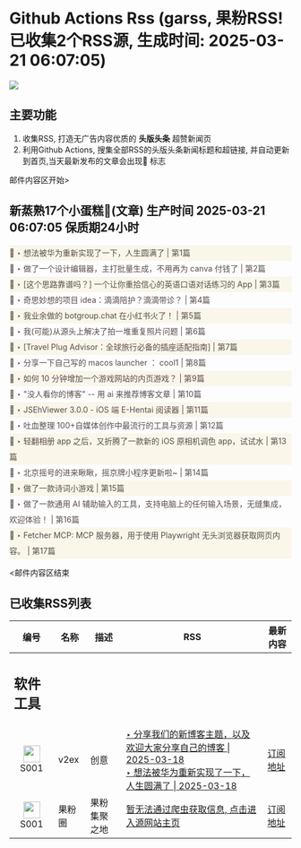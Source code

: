# Github Actions Rss (garss, 果粉RSS! 已收集2个RSS源, 生成时间: 2025-03-21 06:07:05)

![](https://cdn.jsdelivr.net/gh/xinkeji/garss/_media/ga-rss.png)



## 主要功能
1. 收集RSS, 打造无广告内容优质的 **头版头条** 超赞新闻页
2. 利用Github Actions, 搜集全部RSS的头版头条新闻标题和超链接, 并自动更新到首页,当天最新发布的文章会出现🌈 标志

邮件内容区开始>
<h2>新蒸熟17个小蛋糕🍰(文章) 生产时间 2025-03-21 06:07:05 保质期24小时</h2>

<div style='line-height:3;background-color:#FAF6EA;' ><a href='https://www.v2ex.com/t/1119953#reply13' style="line-height:2;text-decoration:none;display:block;color:#584D49;">🌈 ‣ 想法被华为重新实现了一下，人生圆满了 | 第1篇</a></div><div style='line-height:3;' ><a href='https://www.v2ex.com/t/1119981#reply0' style="line-height:2;text-decoration:none;display:block;color:#584D49;">🌈 ‣ 做了一个设计编辑器，主打批量生成，不用再为 canva 付钱了 | 第2篇</a></div><div style='line-height:3;background-color:#FAF6EA;' ><a href='https://www.v2ex.com/t/1119798#reply32' style="line-height:2;text-decoration:none;display:block;color:#584D49;">🌈 ‣ [这个思路靠谱吗？] 一个让你重拾信心的英语口语对话练习的 App | 第3篇</a></div><div style='line-height:3;' ><a href='https://www.v2ex.com/t/1119915#reply40' style="line-height:2;text-decoration:none;display:block;color:#584D49;">🌈 ‣ 奇思妙想的项目 idea：滴滴陪护？滴滴带诊？ | 第4篇</a></div><div style='line-height:3;background-color:#FAF6EA;' ><a href='https://www.v2ex.com/t/1119933#reply13' style="line-height:2;text-decoration:none;display:block;color:#584D49;">🌈 ‣ 我业余做的 botgroup.chat 在小红书火了！ | 第5篇</a></div><div style='line-height:3;' ><a href='https://www.v2ex.com/t/1119864#reply20' style="line-height:2;text-decoration:none;display:block;color:#584D49;">🌈 ‣ 我(可能)从源头上解决了拍一堆重复照片问题 | 第6篇</a></div><div style='line-height:3;background-color:#FAF6EA;' ><a href='https://www.v2ex.com/t/1119946#reply0' style="line-height:2;text-decoration:none;display:block;color:#584D49;">🌈 ‣ [Travel Plug Advisor：全球旅行必备的插座适配指南] | 第7篇</a></div><div style='line-height:3;' ><a href='https://www.v2ex.com/t/1119885#reply4' style="line-height:2;text-decoration:none;display:block;color:#584D49;">🌈 ‣ 分享一下自己写的 macos launcher ： cool1 | 第8篇</a></div><div style='line-height:3;background-color:#FAF6EA;' ><a href='https://www.v2ex.com/t/1119833#reply7' style="line-height:2;text-decoration:none;display:block;color:#584D49;">🌈 ‣ 如何 10 分钟增加一个游戏网站的内页游戏？ | 第9篇</a></div><div style='line-height:3;' ><a href='https://www.v2ex.com/t/1119839#reply6' style="line-height:2;text-decoration:none;display:block;color:#584D49;">🌈 ‣ "没人看你的博客" -- 用 ai 来推荐博客文章 | 第10篇</a></div><div style='line-height:3;background-color:#FAF6EA;' ><a href='https://www.v2ex.com/t/1119756#reply9' style="line-height:2;text-decoration:none;display:block;color:#584D49;">🌈 ‣ JSEhViewer 3.0.0 - iOS 端 E-Hentai 阅读器 | 第11篇</a></div><div style='line-height:3;' ><a href='https://www.v2ex.com/t/1119820#reply2' style="line-height:2;text-decoration:none;display:block;color:#584D49;">🌈 ‣ 吐血整理 100+自媒体创作中最流行的工具与资源 | 第12篇</a></div><div style='line-height:3;background-color:#FAF6EA;' ><a href='https://www.v2ex.com/t/1119781#reply3' style="line-height:2;text-decoration:none;display:block;color:#584D49;">🌈 ‣ 轻翻相册 app 之后，又折腾了一款新的 iOS 原相机调色 app，试试水 | 第13篇</a></div><div style='line-height:3;' ><a href='https://www.v2ex.com/t/1119840#reply0' style="line-height:2;text-decoration:none;display:block;color:#584D49;">🌈 ‣ 北京摇号的进来瞅瞅，摇京牌小程序更新啦~ | 第14篇</a></div><div style='line-height:3;background-color:#FAF6EA;' ><a href='https://www.v2ex.com/t/1119824#reply3' style="line-height:2;text-decoration:none;display:block;color:#584D49;">🌈 ‣ 做了一款诗词小游戏 | 第15篇</a></div><div style='line-height:3;' ><a href='https://www.v2ex.com/t/1119791#reply1' style="line-height:2;text-decoration:none;display:block;color:#584D49;">🌈 ‣ 做了一款通用 AI 辅助输入的工具，支持电脑上的任何输入场景，无缝集成，欢迎体验！ | 第16篇</a></div><div style='line-height:3;background-color:#FAF6EA;' ><a href='https://www.v2ex.com/t/1119976#reply1' style="line-height:2;text-decoration:none;display:block;color:#584D49;">🌈 ‣ Fetcher MCP: MCP 服务器，用于使用 Playwright 无头浏览器获取网页内容。 | 第17篇</a></div>

<邮件内容区结束

## 已收集RSS列表

| 编号 | 名称 | 描述 | RSS | 最新内容 |
| --- | --- | --- | --- | --- |
| <h2 id="软件工具">软件工具</h2> |  |   |  |  |
| <div id="S001" style="text-align: center;"><img src="https://cdn.jsdelivr.net/gh/zhaoolee/garss/_media/favicon/S001.png" width="30px" style="width:30px;height: auto;"/><br><span>S001</span></div> | v2ex | 创意 | [‣ 分享我们的新博客主题，以及欢迎大家分享自己的博客 \| 2025-03-18](https://www.v2ex.com/t/1119450#reply111)<br/>[‣ 想法被华为重新实现了一下，人生圆满了 \| 2025-03-18](https://www.v2ex.com/t/1119953#reply13) | [订阅地址](https://www.v2ex.com/feed/tab/creative.xml) |
| <div id="S001" style="text-align: center;"><img src="https://cdn.jsdelivr.net/gh/zhaoolee/garss/_media/favicon/S001.png" width="30px" style="width:30px;height: auto;"/><br><span>S001</span></div> | 果粉圈 | 果粉集聚之地 | [暂无法通过爬虫获取信息, 点击进入源网站主页](https://g0f.cn) | [订阅地址](https://g0f.cn/rss.xml) |



